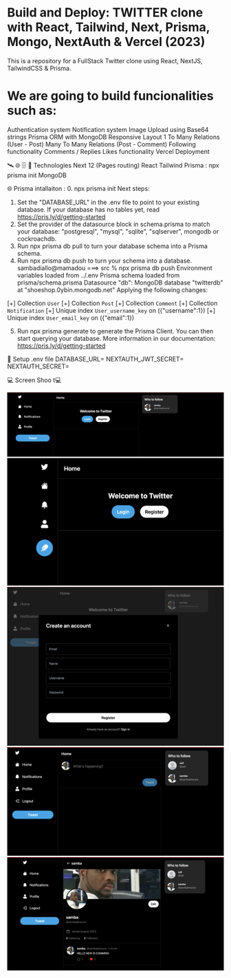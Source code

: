 # Build and Deploy: TWITTER clone with React, Tailwind, Next, Prisma, Mongo, NextAuth & Vercel (2023)

This is a repository for a FullStack Twitter clone using React, NextJS, TailwindCSS & Prisma.

# We are going to build funcionalities such as:

Authentication system
Notification system
Image Upload using Base64 strings
Prisma ORM with MongoDB
Responsive Layout
1 To Many Relations (User - Post)
Many To Many Relations (Post - Comment)
Following functionality
Comments / Replies
Likes functionality
Vercel Deployment

🛰️ 🌐 🗄 📡 Technologies
Next 12 (Pages routing)
React
Tailwind
Prisma : npx prisma init
MongoDB

🌐 Prisma intallaiton : 0. npx prisma init
Next steps:

1. Set the "DATABASE_URL" in the .env file to point to your existing database. If your database has no tables yet, read https://pris.ly/d/getting-started
2. Set the provider of the datasource block in schema.prisma to match your database: "postgresql", "mysql", "sqlite", "sqlserver", mongodb or cockroachdb.
3. Run npx prisma db pull to turn your database schema into a Prisma schema.
4. Run npx prisma db push to turn your schema into a database.
   sambadiallo@mamadou ===> src % npx prisma db push
   Environment variables loaded from ../.env
   Prisma schema loaded from prisma/schema.prisma
   Datasource "db": MongoDB database "twitterdb" at "shoeshop.0ybin.mongodb.net"
   Applying the following changes:

[+] Collection `User`
[+] Collection `Post`
[+] Collection `Comment`
[+] Collection `Notification`
[+] Unique index `User_username_key` on ({"username":1})
[+] Unique index `User_email_key` on ({"email":1})

5. Run npx prisma generate to generate the Prisma Client. You can then start querying your database.
   More information in our documentation:
   https://pris.ly/d/getting-started

🔐 Setup .env file
DATABASE_URL=
NEXTAUTH_JWT_SECRET=
NEXTAUTH_SECRET=

💻 Screen Shoo t💻

![alt text](1.png)
![alt text](2.png)
![alt text](3.png)
![alt text](4.png)
![alt text](5.png)
